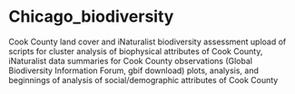 # Chicago_biodiversity
Cook County land cover and iNaturalist biodiversity assessment
upload of scripts for cluster analysis of biophysical attributes of Cook County,
iNaturalist data summaries for Cook County observations (Global Biodiversity Information Forum, gbif download)
plots, analysis, and beginnings of analysis of social/demographic attributes of Cook County
